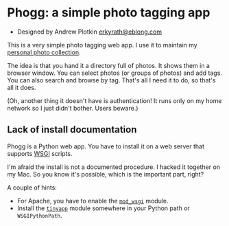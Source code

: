# Phogg: a simple photo tagging app

- Designed by Andrew Plotkin <erkyrath@eblong.com>

This is a very simple photo tagging web app. I use it to maintain my [personal photo collection][wwwphoto].

[wwwphoto]: https://eblong.com/zarf/photo/

The idea is that you hand it a directory full of photos. It shows them in a browser window. You can select photos (or groups of photos) and add tags. You can also search and browse by tag. That's all I need it to do, so that's all it does.

(Oh, another thing it doesn't have is authentication! It runs only on my home network so I just didn't bother. Users beware.)

## Lack of install documentation

Phogg is a Python web app. You have to install it on a web server that supports [WSGI][] scripts.

[WSGI]: https://docs.python.org/3/library/wsgiref.html
[mod_wsgi]: https://pypi.org/project/mod-wsgi/

I'm afraid the install is not a documented procedure. I hacked it together on my Mac. So you know it's possible, which is the important part, right?

A couple of hints:

- For Apache, you have to enable the [`mod_wsgi`][mod_wsgi] module. 
- Install the [`tinyapp`][tinyapp] module somewhere in your Python path or `WSGIPythonPath`.

[admintool]: https://github.com/iftechfoundation/ifarchive-admintool
[tinyapp]: https://github.com/erkyrath/tinyapp
